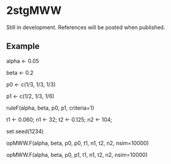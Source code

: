 # 2stgMWW

Still in development. References will be posted when published.

## Example
alpha <- 0.05

beta <- 0.2

p0 <- c(1/3, 1/3, 1/3)

p1 <- c(1/2, 1/3, 1/6)

ruleF(alpha, beta, p0, p1, criteria=1)

t1 <- 0.060;
n1 <- 32;
t2 <- 0.125;
n2 <- 104;

set.seed(1234)

opMWW.F(alpha, beta, p0, p0, t1, n1, t2, n2, nsim=10000)

opMWW.F(alpha, beta, p0, p1, t1, n1, t2, n2, nsim=10000)
